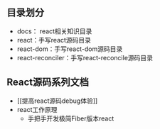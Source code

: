 ## 目录划分

- docs： react相关知识目录
- react：手写react源码目录
- react-dom：手写react-dom源码目录
- react-reconciler：手写react-reconcile源码目录

## React源码系列文档

- [[提高react源码debug体验]]
- react工作原理
	- 手把手开发极简Fiber版本react